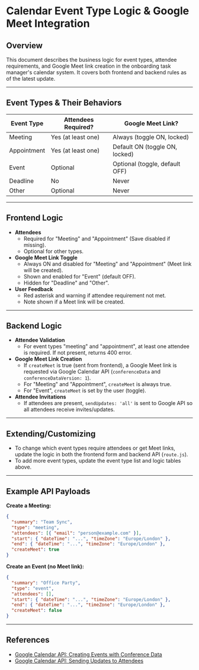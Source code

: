 # Calendar Event Type Logic & Google Meet Integration

## Overview
This document describes the business logic for event types, attendee requirements, and Google Meet link creation in the onboarding task manager's calendar system. It covers both frontend and backend rules as of the latest update.

---

## Event Types & Their Behaviors

| Event Type   | Attendees Required? | Google Meet Link?         |
|--------------|--------------------|---------------------------|
| Meeting      | Yes (at least one) | Always (toggle ON, locked)|
| Appointment  | Yes (at least one) | Default ON (toggle ON, locked) |
| Event        | Optional           | Optional (toggle, default OFF) |
| Deadline     | No                 | Never                     |
| Other        | Optional           | Never                     |

---

## Frontend Logic
- **Attendees**
  - Required for "Meeting" and "Appointment" (Save disabled if missing).
  - Optional for other types.
- **Google Meet Link Toggle**
  - Always ON and disabled for "Meeting" and "Appointment" (Meet link will be created).
  - Shown and enabled for "Event" (default OFF).
  - Hidden for "Deadline" and "Other".
- **User Feedback**
  - Red asterisk and warning if attendee requirement not met.
  - Note shown if a Meet link will be created.

---

## Backend Logic
- **Attendee Validation**
  - For event types "meeting" and "appointment", at least one attendee is required. If not present, returns 400 error.
- **Google Meet Link Creation**
  - If `createMeet` is true (sent from frontend), a Google Meet link is requested via Google Calendar API (`conferenceData` and `conferenceDataVersion: 1`).
  - For "Meeting" and "Appointment", `createMeet` is always true.
  - For "Event", `createMeet` is set by the user (toggle).
- **Attendee Invitations**
  - If attendees are present, `sendUpdates: 'all'` is sent to Google API so all attendees receive invites/updates.

---

## Extending/Customizing
- To change which event types require attendees or get Meet links, update the logic in both the frontend form and backend API (`route.js`).
- To add more event types, update the event type list and logic tables above.

---

## Example API Payloads

**Create a Meeting:**
```json
{
  "summary": "Team Sync",
  "type": "meeting",
  "attendees": [{ "email": "person@example.com" }],
  "start": { "dateTime": "...", "timeZone": "Europe/London" },
  "end": { "dateTime": "...", "timeZone": "Europe/London" },
  "createMeet": true
}
```

**Create an Event (no Meet link):**
```json
{
  "summary": "Office Party",
  "type": "event",
  "attendees": [],
  "start": { "dateTime": "...", "timeZone": "Europe/London" },
  "end": { "dateTime": "...", "timeZone": "Europe/London" },
  "createMeet": false
}
```

---

## References
- [Google Calendar API: Creating Events with Conference Data](https://developers.google.com/calendar/api/guides/create-events#add_conferencing)
- [Google Calendar API: Sending Updates to Attendees](https://developers.google.com/calendar/api/guides/attend-events#send_updates) 